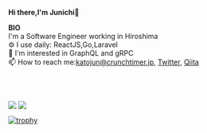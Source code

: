 <!--
**junichi4250/junichi4250** is a ✨ _special_ ✨ repository because its `README.md` (this file) appears on your GitHub profile.

Here are some ideas to get you started:

- 🔭 I’m currently working on ...
- 🌱 I’m currently learning ...
- 👯 I’m looking to collaborate on ...
- 🤔 I’m looking for help with ...
- 💬 Ask me about ...
- 📫 How to reach me: ...
- 😄 Pronouns: ...
- ⚡ Fun fact: ...
-->

<b>Hi there,I'm Junichi</b>👋<br>


<b>BIO</b><br>
 I'm a Software Engineer working in Hiroshima<br>
⚙️ I use daily: ReactJS,Go,Laravel<br>
💬 I'm interested in GraphQL and gRPC<br>
📫 How to reach me:katojun@crunchtimer.jp,&nbsp;[Twitter](https://twitter.com/JunichiKato10), [Qiita](https://qiita.com/jun_kato)

<br><br>

<img align="center" src="https://github-readme-stats.vercel.app/api?username=junichi4250&show_icons=true&theme=tokyonight"> 

<img align="center" src="https://github-readme-stats.vercel.app/api/top-langs/?username=junichi4250&layout=compact&theme=tokyonight&hide=c%2b%2b">

<br>

[![trophy](https://github-profile-trophy.vercel.app/?username=junichi4250&margin-w=8)](https://github.com/ryo-ma/github-profile-trophy)

<br>
